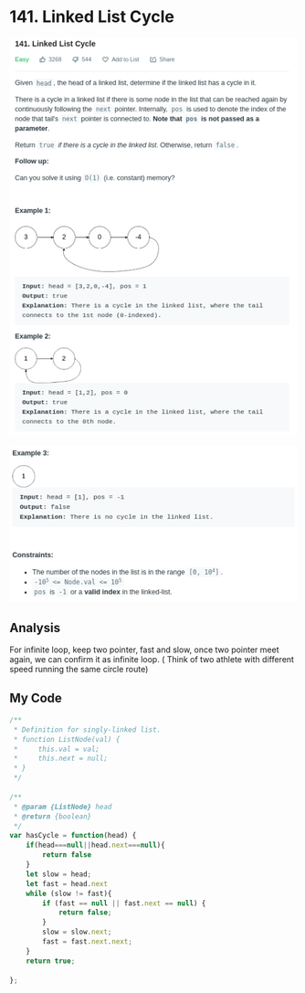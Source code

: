 # 141. Linked List Cycle

![](.gitbook/assets/image%20%2822%29.png)

![](.gitbook/assets/image%20%2830%29.png)

## Analysis

For infinite loop, keep two pointer, fast and slow, once two pointer meet again, we can confirm it as infinite loop. \( Think of two athlete with different speed running the same circle route\)

## My Code

```javascript
/**
 * Definition for singly-linked list.
 * function ListNode(val) {
 *     this.val = val;
 *     this.next = null;
 * }
 */

/**
 * @param {ListNode} head
 * @return {boolean}
 */
var hasCycle = function(head) {
    if(head===null||head.next===null){
        return false
    }
    let slow = head;
    let fast = head.next
    while (slow != fast){
        if (fast == null || fast.next == null) {
            return false;
        }
        slow = slow.next;
        fast = fast.next.next;
    }
    return true;
    
};
```

